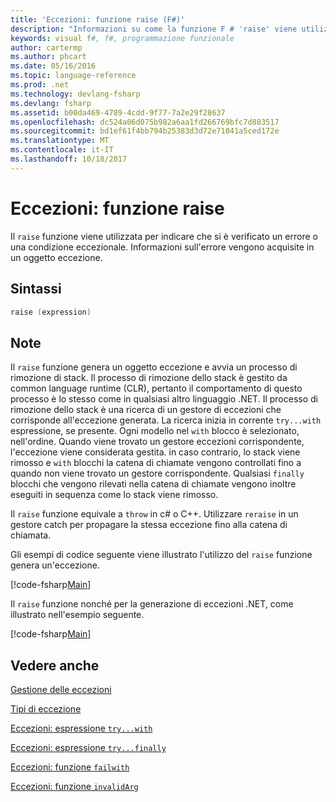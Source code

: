```yaml
---
title: 'Eccezioni: funzione raise (F#)'
description: "Informazioni su come la funzione F # 'raise' viene utilizzata per indicare che si è verificato un errore o una condizione eccezionale."
keywords: visual f#, f#, programmazione funzionale
author: cartermp
ms.author: phcart
ms.date: 05/16/2016
ms.topic: language-reference
ms.prod: .net
ms.technology: devlang-fsharp
ms.devlang: fsharp
ms.assetid: b00da469-4789-4cdd-9f77-7a2e29f28637
ms.openlocfilehash: dc524a06d075b982a6aa1fd266769bfc7d883517
ms.sourcegitcommit: bd1ef61f4bb794b25383d3d72e71041a5ced172e
ms.translationtype: MT
ms.contentlocale: it-IT
ms.lasthandoff: 10/18/2017
---
```

# <a name="exceptions-the-raise-function"></a>Eccezioni: funzione raise

Il `raise` funzione viene utilizzata per indicare che si è verificato un errore o una condizione eccezionale. Informazioni sull'errore vengono acquisite in un oggetto eccezione.


## <a name="syntax"></a>Sintassi

```fsharp
raise (expression)
```

## <a name="remarks"></a>Note
Il `raise` funzione genera un oggetto eccezione e avvia un processo di rimozione di stack. Il processo di rimozione dello stack è gestito da common language runtime (CLR), pertanto il comportamento di questo processo è lo stesso come in qualsiasi altro linguaggio .NET. Il processo di rimozione dello stack è una ricerca di un gestore di eccezioni che corrisponde all'eccezione generata. La ricerca inizia in corrente `try...with` espressione, se presente. Ogni modello nel `with` blocco è selezionato, nell'ordine. Quando viene trovato un gestore eccezioni corrispondente, l'eccezione viene considerata gestita. in caso contrario, lo stack viene rimosso e `with` blocchi la catena di chiamate vengono controllati fino a quando non viene trovato un gestore corrispondente. Qualsiasi `finally` blocchi che vengono rilevati nella catena di chiamate vengono inoltre eseguiti in sequenza come lo stack viene rimosso.

Il `raise` funzione equivale a `throw` in c# o C++. Utilizzare `reraise` in un gestore catch per propagare la stessa eccezione fino alla catena di chiamata.

Gli esempi di codice seguente viene illustrato l'utilizzo del `raise` funzione genera un'eccezione.

[!code-fsharp[Main](../../../../samples/snippets/fsharp/lang-ref-2/snippet5801.fs)]

Il `raise` funzione nonché per la generazione di eccezioni .NET, come illustrato nell'esempio seguente.

[!code-fsharp[Main](../../../../samples/snippets/fsharp/lang-ref-2/snippet5802.fs)]
    
## <a name="see-also"></a>Vedere anche
[Gestione delle eccezioni](index.md)

[Tipi di eccezione](exception-types.md)

[Eccezioni: espressione `try...with`](the-try-with-expression.md)

[Eccezioni: espressione `try...finally`](the-try-finally-expression.md)

[Eccezioni: funzione `failwith`](the-failwith-function.md)

[Eccezioni: funzione `invalidArg`](the-invalidArg-function.md)
